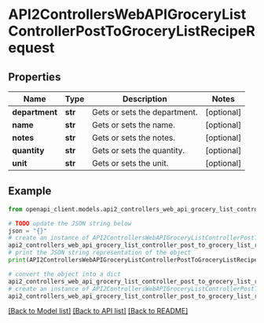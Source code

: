 # API2ControllersWebAPIGroceryListControllerPostToGroceryListRecipeRequest



## Properties

Name | Type | Description | Notes
------------ | ------------- | ------------- | -------------
**department** | **str** | Gets or sets the department. | [optional] 
**name** | **str** | Gets or sets the name. | [optional] 
**notes** | **str** | Gets or sets the notes. | [optional] 
**quantity** | **str** | Gets or sets the quantity. | [optional] 
**unit** | **str** | Gets or sets the unit. | [optional] 

## Example

```python
from openapi_client.models.api2_controllers_web_api_grocery_list_controller_post_to_grocery_list_recipe_request import API2ControllersWebAPIGroceryListControllerPostToGroceryListRecipeRequest

# TODO update the JSON string below
json = "{}"
# create an instance of API2ControllersWebAPIGroceryListControllerPostToGroceryListRecipeRequest from a JSON string
api2_controllers_web_api_grocery_list_controller_post_to_grocery_list_recipe_request_instance = API2ControllersWebAPIGroceryListControllerPostToGroceryListRecipeRequest.from_json(json)
# print the JSON string representation of the object
print(API2ControllersWebAPIGroceryListControllerPostToGroceryListRecipeRequest.to_json())

# convert the object into a dict
api2_controllers_web_api_grocery_list_controller_post_to_grocery_list_recipe_request_dict = api2_controllers_web_api_grocery_list_controller_post_to_grocery_list_recipe_request_instance.to_dict()
# create an instance of API2ControllersWebAPIGroceryListControllerPostToGroceryListRecipeRequest from a dict
api2_controllers_web_api_grocery_list_controller_post_to_grocery_list_recipe_request_from_dict = API2ControllersWebAPIGroceryListControllerPostToGroceryListRecipeRequest.from_dict(api2_controllers_web_api_grocery_list_controller_post_to_grocery_list_recipe_request_dict)
```
[[Back to Model list]](../README.md#documentation-for-models) [[Back to API list]](../README.md#documentation-for-api-endpoints) [[Back to README]](../README.md)


